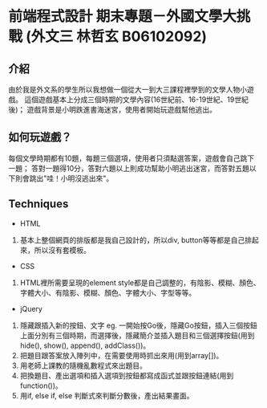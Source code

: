 # 前端程式設計 期末專題－外國文學大挑戰 (外文三 林哲玄 B06102092)

## 介紹
由於我是外文系的學生所以我想做一個從大一到大三課程裡學到的文學人物小遊戲。
這個遊戲基本上分成三個時期的文學內容(16世紀前、16-19世紀、19世紀後)；
遊戲背景是小明跌進書海迷宮，使用者開始玩遊戲幫他逃出。

## 如何玩遊戲？
每個文學時期都有10題，每題三個選項，使用者只須點選答案，遊戲會自己跳下一題；
答對一題得10分，答對六題以上則成功幫助小明逃出迷宮，而答對五題以下則會跳出"哇！小明沒逃出來"。

## Techniques
* HTML
1. 基本上整個網頁的排版都是我自己設計的，所以div, button等等都是自己排起來，所以沒有套模板。
 
* CSS
1. HTML裡所需要呈現的element style都是自己調整的，有陰影、模糊、顏色、字體大小、有陰影、模糊、顏色、字體大小、字型等等。

* jQuery
1. 隱藏跟插入新的按鈕、文字 eg. 一開始按Go後，隱藏Go按鈕，插入三個按鈕上面分別有三個時期，而選擇後，隱藏簡介並插入題目和三個選擇按鈕(用到hide(), show(), append(), addClass())。
2. 把題目跟答案放入陣列中，在需要使用時抓出來用(用到array[])。
3. 用老師上課教的隨機亂數程式來出題目。
4. 把換題目、產出選項和插入選項到按鈕都寫成函式並跟按鈕連結(用到function())。
5. 用if, else if, else 判斷式來判斷分數後，產出結果畫面。
